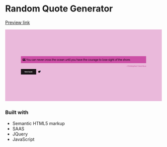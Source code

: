 # Random Quote Generator

[Preview link](https://priya180975.github.io/Random-quote-generator/)

![Random Quote Generator Desktop Preview](./desktop-preview.png)

### Built with 
- Semantic HTML5 markup
- SAAS
- JQuery
- JavaScript

